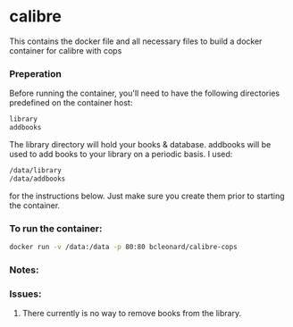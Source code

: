 # calibre

This contains the docker file and all necessary files to build a docker container for calibre with cops

### Preperation
Before running the container, you'll need to have the following directories predefined on the container host:
```sh
library
addbooks
```
The library directory will hold your books & database.  addbooks will be used to add books to your library on a periodic basis.  I used:
```sh
/data/library
/data/addbooks
```
for the instructions below.  Just make sure you create them prior to starting the container.
### To run the container:
```sh
docker run -v /data:/data -p 80:80 bcleonard/calibre-cops
```
### Notes:

### Issues:
1) There currently is no way to remove books from the library.
